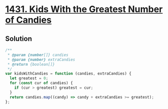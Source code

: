 # [1431. Kids With the Greatest Number of Candies](https://leetcode.com/problems/kids-with-the-greatest-number-of-candies)

## Solution

```javascript
/**
 * @param {number[]} candies
 * @param {number} extraCandies
 * @return {boolean[]}
 */
var kidsWithCandies = function (candies, extraCandies) {
  let greatest = 0;
  for (const cur of candies) {
    if (cur > greatest) greatest = cur;
  }
  return candies.map((candy) => candy + extraCandies >= greatest);
};
```

